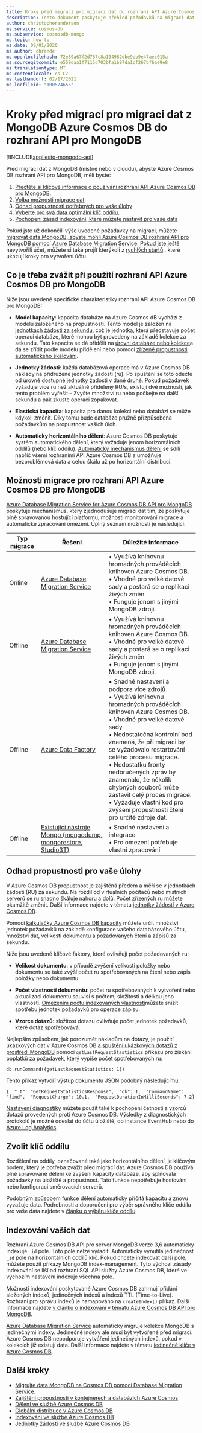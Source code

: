```yaml
---
title: Kroky před migrací pro migraci dat do rozhraní API Azure Cosmos DB pro MongoDB
description: Tento dokument poskytuje přehled požadavků na migraci dat z MongoDB do Cosmos DB.
author: christopheranderson
ms.service: cosmos-db
ms.subservice: cosmosdb-mongo
ms.topic: how-to
ms.date: 09/01/2020
ms.author: chrande
ms.openlocfilehash: 72e89a67f2d767c8a104982dbe9eb9e47aec015a
ms.sourcegitcommit: e559daa1f7115d703bfa1b87da1cf267bf6ae9e8
ms.translationtype: MT
ms.contentlocale: cs-CZ
ms.lasthandoff: 02/17/2021
ms.locfileid: "100574655"
---
```

# <a name="pre-migration-steps-for-data-migrations-from-mongodb-to-azure-cosmos-dbs-api-for-mongodb"></a>Kroky před migrací pro migraci dat z MongoDB Azure Cosmos DB do rozhraní API pro MongoDB
[!INCLUDE[appliesto-mongodb-api](includes/appliesto-mongodb-api.md)]

Před migrací dat z MongoDB (místně nebo v cloudu), abyste Azure Cosmos DB rozhraní API pro MongoDB, měli byste:

1. [Přečtěte si klíčové informace o používání rozhraní API Azure Cosmos DB pro MongoDB.](#considerations)
2. [Volba možnosti migrace dat](#options)
3. [Odhad propustnosti potřebných pro vaše úlohy](#estimate-throughput)
4. [Vyberte pro svá data optimální klíč oddílu.](#partitioning)
5. [Pochopení zásad indexování, které můžete nastavit pro vaše data](#indexing)

Pokud jste už dokončili výše uvedené požadavky na migraci, můžete [migrovat data MongoDB, abyste mohli Azure Cosmos DB rozhraní API pro MongoDB pomocí Azure Database Migration Service](../dms/tutorial-mongodb-cosmos-db.md). Pokud jste ještě nevytvořili účet, můžete si také projít kterýkoli z [rychlých startů](create-mongodb-dotnet.md) , které ukazují kroky pro vytvoření účtu.

## <a name="considerations-when-using-azure-cosmos-dbs-api-for-mongodb"></a><a id="considerations"></a>Co je třeba zvážit při použití rozhraní API Azure Cosmos DB pro MongoDB

Níže jsou uvedené specifické charakteristiky rozhraní API Azure Cosmos DB pro MongoDB:

- **Model kapacity**: kapacita databáze na Azure Cosmos dB vychází z modelu založeného na propustnosti. Tento model je založen na [jednotkách žádosti za sekundu](request-units.md), což je jednotka, která představuje počet operací databáze, které mohou být provedeny na základě kolekce za sekundu. Tato kapacita se dá přidělit na [úrovni databáze nebo kolekce](set-throughput.md)a dá se zřídit podle modelu přidělení nebo pomocí [zřízené propustnosti automatického škálování](provision-throughput-autoscale.md).

- **Jednotky žádosti**: každá databázová operace má v Azure Cosmos DB náklady na přidružené jednotky žádosti (ru). Po spuštění se toto odečte od úrovně dostupné jednotky žádosti v dané druhé. Pokud požadavek vyžaduje více ru než aktuálně přidělený RU/s, existují dvě možnosti, jak tento problém vyřešit – Zvyšte množství ru nebo počkejte na další sekundu a pak zkuste operaci zopakovat.

- **Elastická kapacita**: kapacita pro danou kolekci nebo databázi se může kdykoli změnit. Díky tomu bude databáze pružně přizpůsobena požadavkům na propustnost vašich úloh.

- **Automaticky horizontálního dělení**: Azure Cosmos DB poskytuje systém automatického dělení, který vyžaduje jenom horizontálních oddílů (nebo klíč oddílu). [Automatický mechanismus dělení](partitioning-overview.md) se sdílí napříč všemi rozhraními API Azure Cosmos DB a umožňuje bezproblémová data a celou škálu až po horizontální distribuci.

## <a name="migration-options-for-azure-cosmos-dbs-api-for-mongodb"></a><a id="options"></a>Možnosti migrace pro rozhraní API Azure Cosmos DB pro MongoDB

[Azure Database Migration Service for Azure Cosmos DB API pro MongoDB](../dms/tutorial-mongodb-cosmos-db.md) poskytuje mechanismus, který zjednodušuje migraci dat tím, že poskytuje plně spravovanou hostující platformu, možnosti monitorování migrace a automatické zpracování omezení. Úplný seznam možností je následující:

|**Typ migrace**|**Řešení**|**Důležité informace**|
|---------|---------|---------|
|Online|[Azure Database Migration Service](../dms/tutorial-mongodb-cosmos-db-online.md)|&bull; Využívá knihovnu hromadných prováděcích knihoven Azure Cosmos DB. <br/>&bull; Vhodné pro velké datové sady a postará se o replikaci živých změn <br/>&bull; Funguje jenom s jinými MongoDB zdroji.|
|Offline|[Azure Database Migration Service](../dms/tutorial-mongodb-cosmos-db-online.md)|&bull; Využívá knihovnu hromadných prováděcích knihoven Azure Cosmos DB. <br/>&bull; Vhodné pro velké datové sady a postará se o replikaci živých změn <br/>&bull; Funguje jenom s jinými MongoDB zdroji.|
|Offline|[Azure Data Factory](../data-factory/connector-azure-cosmos-db.md)|&bull; Snadné nastavení a podpora více zdrojů <br/>&bull; Využívá knihovnu hromadných prováděcích knihoven Azure Cosmos DB. <br/>&bull; Vhodné pro velké datové sady <br/>&bull; Nedostatečná kontrolní bod znamená, že při migraci by se vyžadovalo restartování celého procesu migrace.<br/>&bull; Nedostatku fronty nedoručených zpráv by znamenalo, že několik chybných souborů může zastavit celý proces migrace. <br/>&bull; Vyžaduje vlastní kód pro zvýšení propustnosti čtení pro určité zdroje dat.|
|Offline|[Existující nástroje Mongo (mongodump, mongorestore, Studio3T)](https://azure.microsoft.com/resources/videos/using-mongodb-tools-with-azure-cosmos-db/)|&bull; Snadné nastavení a integrace <br/>&bull; Pro omezení potřebuje vlastní zpracování|

## <a name="estimate-the-throughput-need-for-your-workloads"></a><a id="estimate-throughput"></a> Odhad propustnosti pro vaše úlohy

V Azure Cosmos DB propustnost je zajištěná předem a měří se v jednotkách žádosti (RU) za sekundu. Na rozdíl od virtuálních počítačů nebo místních serverů se ru snadno škáluje nahoru a dolů. Počet zřízených ru můžete okamžitě změnit. Další informace najdete v tématu [jednotky žádostí v Azure Cosmos DB](request-units.md).

Pomocí [kalkulačky Azure Cosmos DB kapacity](https://cosmos.azure.com/capacitycalculator/) můžete určit množství jednotek požadavků na základě konfigurace vašeho databázového účtu, množství dat, velikosti dokumentu a požadovaných čtení a zápisů za sekundu.

Níže jsou uvedené klíčové faktory, které ovlivňují počet požadovaných ru:
- **Velikost dokumentu**: v případě zvýšení velikosti položky nebo dokumentu se také zvýší počet ru spotřebovaných na čtení nebo zápis položky nebo dokumentu.

- **Počet vlastností dokumentu**: počet ru spotřebovaných k vytvoření nebo aktualizaci dokumentu souvisí s počtem, složitostí a délkou jeho vlastností. [Omezením počtu indexovaných vlastností](mongodb-indexing.md)můžete snížit spotřebu jednotek požadavků pro operace zápisu.

- **Vzorce dotazů**: složitost dotazu ovlivňuje počet jednotek požadavků, které dotaz spotřebovává. 

Nejlepším způsobem, jak porozumět nákladům na dotazy, je použití ukázkových dat v Azure Cosmos DB [a spuštění ukázkových dotazů z prostředí MongoDB](connect-mongodb-account.md) pomocí `getLastRequestStastistics` příkazu pro získání poplatků za požadavek, který vypíše počet spotřebovaných ru:

`db.runCommand({getLastRequestStatistics: 1})`

Tento příkaz vytvoří výstup dokumentu JSON podobný následujícímu:

```{  "_t": "GetRequestStatisticsResponse",  "ok": 1,  "CommandName": "find",  "RequestCharge": 10.1,  "RequestDurationInMilliSeconds": 7.2}```

[Nastavení diagnostiky](cosmosdb-monitor-resource-logs.md) můžete použít také k pochopení četnosti a vzorců dotazů provedených proti Azure Cosmos DB. Výsledky z diagnostických protokolů je možné odeslat do účtu úložiště, do instance EventHub nebo do [Azure Log Analytics](../azure-monitor/logs/log-analytics-tutorial.md).  

## <a name="choose-your-partition-key"></a><a id="partitioning"></a>Zvolit klíč oddílu
Rozdělení na oddíly, označované také jako horizontálního dělení, je klíčovým bodem, který je potřeba zvážit před migrací dat. Azure Cosmos DB používá plně spravované dělení ke zvýšení kapacity databáze, aby splňovala požadavky na úložiště a propustnost. Tato funkce nepotřebuje hostování nebo konfiguraci směrovacích serverů.   

Podobným způsobem funkce dělení automaticky přičítá kapacitu a znovu vyvažuje data. Podrobnosti a doporučení pro výběr správného klíče oddílu pro vaše data najdete v [článku o výběru klíče oddílu](partitioning-overview.md#choose-partitionkey). 

## <a name="index-your-data"></a><a id="indexing"></a>Indexování vašich dat

Rozhraní Azure Cosmos DB API pro server MongoDB verze 3,6 automaticky indexuje `_id` pole. Toto pole nelze vyřadit. Automaticky vynutila jedinečnost `_id` pole na horizontálních oddílů klíč. Pokud chcete indexovat další pole, můžete použít příkazy MongoDB index-management. Tyto výchozí zásady indexování se liší od rozhraní SQL API služby Azure Cosmos DB, které ve výchozím nastavení indexuje všechna pole.

Možnosti indexování poskytované Azure Cosmos DB zahrnují přidání složených indexů, jedinečných indexů a indexů TTL (Time-to-Live). Rozhraní pro správu indexů je namapováno na `createIndex()` příkaz. Další informace najdete [v článku o indexování v tématu Azure Cosmos DB API pro MongoDB](mongodb-indexing.md).

[Azure Database Migration Service](../dms/tutorial-mongodb-cosmos-db.md) automaticky migruje kolekce MongoDB s jedinečnými indexy. Jedinečné indexy ale musí být vytvořené před migrací. Azure Cosmos DB nepodporuje vytváření jedinečných indexů, pokud v kolekcích již existují data. Další informace najdete v tématu [jedinečné klíče v Azure Cosmos DB](unique-keys.md).

## <a name="next-steps"></a>Další kroky
* [Migrujte data MongoDB na Cosmos DB pomocí Database Migration Service.](../dms/tutorial-mongodb-cosmos-db.md) 
* [Zajištění propustnosti v kontejnerech a databázích Azure Cosmos](set-throughput.md)
* [Dělení ve službě Azure Cosmos DB](partitioning-overview.md)
* [Globální distribuce v Azure Cosmos DB](distribute-data-globally.md)
* [Indexování ve službě Azure Cosmos DB](index-overview.md)
* [Jednotky žádostí ve službě Azure Cosmos DB](request-units.md)